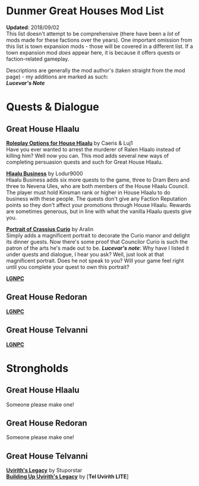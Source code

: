 # Dunmer Great Houses Mod List  
**Updated**: 2018/09/02  
This list doesn't attempt to be comprehensive (there have been a *lot* of mods made for these factions over the years). One important omission from this list is town expansion mods - those will be covered in a different list. If a town expansion mod *does* appear here, it is because it offers quests or faction-related gameplay.  

Descriptions are generally the mod author's (taken straight from the mod page) - my additions are marked as such:  
__*Lucevar's Note*__  

# Quests & Dialogue
## Great House Hlaalu
[**Roleplay Options for House Hlaalu**](https://www.nexusmods.com/morrowind/mods/45208?tab=posts) by Caeris & Luj1  
Have you ever wanted to arrest the murderer of Ralen Hlaalo instead of killing him?  Well now you can. This mod adds several new ways of completing persuasion quests and such for Great House Hlaalu.

[**Hlaalu Business**](https://www.nexusmods.com/morrowind/mods/39698) by Lodur9000  
Hlaalu Business adds six more quests to the game, three to Dram Bero and three to Nevena Ules, who are both members of the House Hlaalu Council. The player must hold Kinsman rank or higher in House Hlaalu to do business with these people. The quests don't give any Faction Reputation points so they don't affect your promotions through House Hlaalu. Rewards are sometimes generous, but in line with what the vanilla Hlaalu quests give you.

[**Portrait of Crassius Curio**](https://www.nexusmods.com/morrowind/mods/42812) by Aralin  
Simply adds a magnificent portrait to decorate the Curio manor and delight its dinner guests. Now there's some proof that Councilor Curio is such the patron of the arts he's made out to be.
__*Lucevar's note*__: Why have I listed it under quests and dialogue, I hear you ask? Well, just look at that magnificent portrait. Does he not speak to you? Will your game feel right until you complete your quest to own this portrait?

[**LGNPC**]()

## Great House Redoran
[**LGNPC**]()

## Great House Telvanni
[**LGNPC**]()

# Strongholds
## Great House Hlaalu
Someone please make one!
## Great House Redoran
Someone please make one!
## Great House Telvanni
[**Uvirith's Legacy**]() by Stuporstar  
[**Building Up Uvirith's Legacy**]() by
[**Tel Uvirith LITE**]
